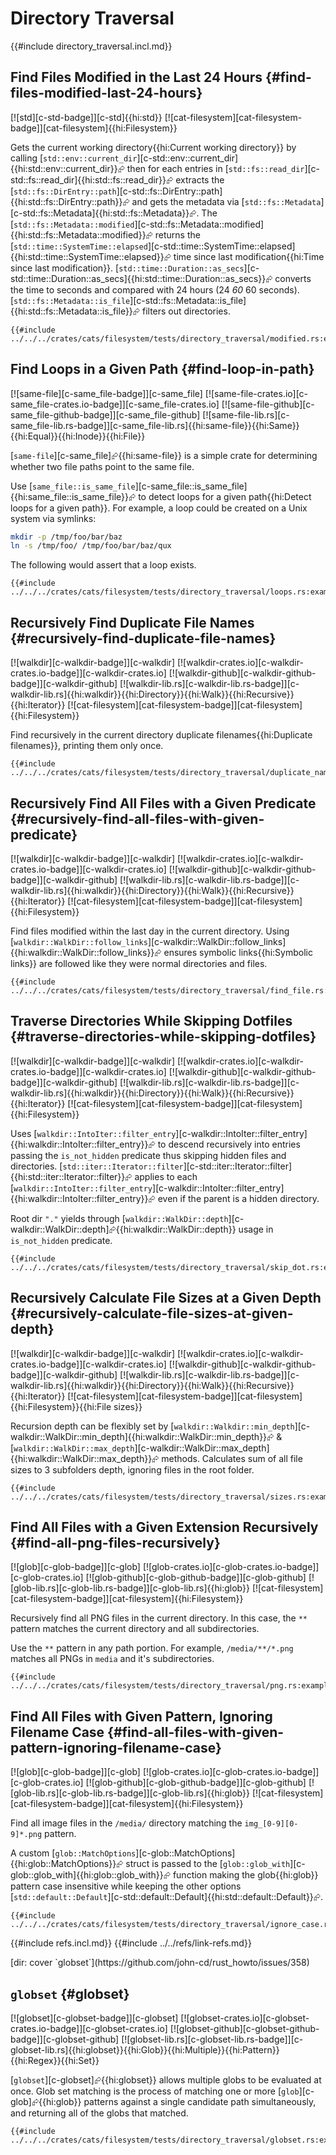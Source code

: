 # Directory Traversal

{{#include directory_traversal.incl.md}}

## Find Files Modified in the Last 24 Hours {#find-files-modified-last-24-hours}

[![std][c-std-badge]][c-std]{{hi:std}} [![cat-filesystem][cat-filesystem-badge]][cat-filesystem]{{hi:Filesystem}}

Gets the current working directory{{hi:Current working directory}} by calling [`std::env::current_dir`][c-std::env::current_dir]{{hi:std::env::current_dir}}⮳ then for each entries in [`std::fs::read_dir`][c-std::fs::read_dir]{{hi:std::fs::read_dir}}⮳ extracts the
[`std::fs::DirEntry::path`][c-std::fs::DirEntry::path]{{hi:std::fs::DirEntry::path}}⮳ and gets the metadata via [`std::fs::Metadata`][c-std::fs::Metadata]{{hi:std::fs::Metadata}}⮳. The
[`std::fs::Metadata::modified`][c-std::fs::Metadata::modified]{{hi:std::fs::Metadata::modified}}⮳ returns the [`std::time::SystemTime::elapsed`][c-std::time::SystemTime::elapsed]{{hi:std::time::SystemTime::elapsed}}⮳ time since last modification{{hi:Time since last modification}}. [`std::time::Duration::as_secs`][c-std::time::Duration::as_secs]{{hi:std::time::Duration::as_secs}}⮳ converts the time to seconds and compared with 24 hours (24 *60* 60 seconds). [`std::fs::Metadata::is_file`][c-std::fs::Metadata::is_file]{{hi:std::fs::Metadata::is_file}}⮳ filters out directories.

```rust,editable
{{#include ../../../crates/cats/filesystem/tests/directory_traversal/modified.rs:example}}
```

## Find Loops in a Given Path {#find-loop-in-path}

[![same-file][c-same_file-badge]][c-same_file] [![same-file-crates.io][c-same_file-crates.io-badge]][c-same_file-crates.io] [![same-file-github][c-same_file-github-badge]][c-same_file-github] [![same-file-lib.rs][c-same_file-lib.rs-badge]][c-same_file-lib.rs]{{hi:same-file}}{{hi:Same}}{{hi:Equal}}{{hi:Inode}}{{hi:File}}

[`same-file`][c-same_file]⮳{{hi:same-file}} is a simple crate for determining whether two file paths point to the same file.

Use [`same_file::is_same_file`][c-same_file::is_same_file]{{hi:same_file::is_same_file}}⮳ to detect loops for a given path{{hi:Detect loops for a given path}}. For example, a loop could be created on a Unix system via symlinks:

```bash
mkdir -p /tmp/foo/bar/baz
ln -s /tmp/foo/ /tmp/foo/bar/baz/qux
```

The following would assert that a loop exists.

```rust,editable
{{#include ../../../crates/cats/filesystem/tests/directory_traversal/loops.rs:example}}
```

## Recursively Find Duplicate File Names {#recursively-find-duplicate-file-names}

[![walkdir][c-walkdir-badge]][c-walkdir] [![walkdir-crates.io][c-walkdir-crates.io-badge]][c-walkdir-crates.io] [![walkdir-github][c-walkdir-github-badge]][c-walkdir-github] [![walkdir-lib.rs][c-walkdir-lib.rs-badge]][c-walkdir-lib.rs]{{hi:walkdir}}{{hi:Directory}}{{hi:Walk}}{{hi:Recursive}}{{hi:Iterator}} [![cat-filesystem][cat-filesystem-badge]][cat-filesystem]{{hi:Filesystem}}

Find recursively in the current directory duplicate filenames{{hi:Duplicate filenames}}, printing them only once.

```rust,editable
{{#include ../../../crates/cats/filesystem/tests/directory_traversal/duplicate_name.rs:example}}
```

## Recursively Find All Files with a Given Predicate {#recursively-find-all-files-with-given-predicate}

[![walkdir][c-walkdir-badge]][c-walkdir] [![walkdir-crates.io][c-walkdir-crates.io-badge]][c-walkdir-crates.io] [![walkdir-github][c-walkdir-github-badge]][c-walkdir-github] [![walkdir-lib.rs][c-walkdir-lib.rs-badge]][c-walkdir-lib.rs]{{hi:walkdir}}{{hi:Directory}}{{hi:Walk}}{{hi:Recursive}}{{hi:Iterator}} [![cat-filesystem][cat-filesystem-badge]][cat-filesystem]{{hi:Filesystem}}

Find files modified within the last day in the current directory. Using [`walkdir::WalkDir::follow_links`][c-walkdir::WalkDir::follow_links]{{hi:walkdir::WalkDir::follow_links}}⮳ ensures symbolic links{{hi:Symbolic links}} are followed like they were normal directories and files.

```rust,editable
{{#include ../../../crates/cats/filesystem/tests/directory_traversal/find_file.rs:example}}
```

## Traverse Directories While Skipping Dotfiles {#traverse-directories-while-skipping-dotfiles}

[![walkdir][c-walkdir-badge]][c-walkdir] [![walkdir-crates.io][c-walkdir-crates.io-badge]][c-walkdir-crates.io] [![walkdir-github][c-walkdir-github-badge]][c-walkdir-github] [![walkdir-lib.rs][c-walkdir-lib.rs-badge]][c-walkdir-lib.rs]{{hi:walkdir}}{{hi:Directory}}{{hi:Walk}}{{hi:Recursive}}{{hi:Iterator}} [![cat-filesystem][cat-filesystem-badge]][cat-filesystem]{{hi:Filesystem}}

Uses [`walkdir::IntoIter::filter_entry`][c-walkdir::IntoIter::filter_entry]{{hi:walkdir::IntoIter::filter_entry}}⮳ to descend recursively into entries passing the `is_not_hidden` predicate thus skipping hidden files and directories. [`std::iter::Iterator::filter`][c-std::iter::Iterator::filter]{{hi:std::iter::Iterator::filter}}⮳ applies to each [`walkdir::IntoIter::filter_entry`][c-walkdir::IntoIter::filter_entry]{{hi:walkdir::IntoIter::filter_entry}}⮳ even if the parent is a hidden directory.

Root dir `"."` yields through [`walkdir::WalkDir::depth`][c-walkdir::WalkDir::depth]⮳{{hi:walkdir::WalkDir::depth}} usage in `is_not_hidden` predicate.

```rust,editable
{{#include ../../../crates/cats/filesystem/tests/directory_traversal/skip_dot.rs:example}}
```

## Recursively Calculate File Sizes at a Given Depth {#recursively-calculate-file-sizes-at-given-depth}

[![walkdir][c-walkdir-badge]][c-walkdir] [![walkdir-crates.io][c-walkdir-crates.io-badge]][c-walkdir-crates.io] [![walkdir-github][c-walkdir-github-badge]][c-walkdir-github] [![walkdir-lib.rs][c-walkdir-lib.rs-badge]][c-walkdir-lib.rs]{{hi:walkdir}}{{hi:Directory}}{{hi:Walk}}{{hi:Recursive}}{{hi:Iterator}} [![cat-filesystem][cat-filesystem-badge]][cat-filesystem]{{hi:Filesystem}}{{hi:File sizes}}

Recursion depth can be flexibly set by [`walkdir::Walkdir::min_depth`][c-walkdir::WalkDir::min_depth]{{hi:walkdir::WalkDir::min_depth}}⮳ & [`walkdir::WalkDir::max_depth`][c-walkdir::WalkDir::max_depth]{{hi:walkdir::WalkDir::max_depth}}⮳ methods. Calculates sum of all file sizes to 3 subfolders depth, ignoring files in the root folder.

```rust,editable
{{#include ../../../crates/cats/filesystem/tests/directory_traversal/sizes.rs:example}}
```

## Find All Files with a Given Extension Recursively {#find-all-png-files-recursively}

[![glob][c-glob-badge]][c-glob] [![glob-crates.io][c-glob-crates.io-badge]][c-glob-crates.io] [![glob-github][c-glob-github-badge]][c-glob-github] [![glob-lib.rs][c-glob-lib.rs-badge]][c-glob-lib.rs]{{hi:glob}} [![cat-filesystem][cat-filesystem-badge]][cat-filesystem]{{hi:Filesystem}}

Recursively find all PNG files in the current directory. In this case, the `**` pattern matches the current directory and all subdirectories.

Use the `**` pattern in any path portion. For example, `/media/**/*.png` matches all PNGs in `media` and it's subdirectories.

```rust,editable
{{#include ../../../crates/cats/filesystem/tests/directory_traversal/png.rs:example}}
```

## Find All Files with Given Pattern, Ignoring Filename Case {#find-all-files-with-given-pattern-ignoring-filename-case}

[![glob][c-glob-badge]][c-glob] [![glob-crates.io][c-glob-crates.io-badge]][c-glob-crates.io] [![glob-github][c-glob-github-badge]][c-glob-github] [![glob-lib.rs][c-glob-lib.rs-badge]][c-glob-lib.rs]{{hi:glob}} [![cat-filesystem][cat-filesystem-badge]][cat-filesystem]{{hi:Filesystem}}

Find all image files in the `/media/` directory matching the `img_[0-9][0-9]*.png` pattern.

A custom [`glob::MatchOptions`][c-glob::MatchOptions]{{hi:glob::MatchOptions}}⮳ struct is passed to the [`glob::glob_with`][c-glob::glob_with]{{hi:glob::glob_with}}⮳ function making the glob{{hi:glob}} pattern case insensitive while keeping the other options [`std::default::Default`][c-std::default::Default]{{hi:std::default::Default}}⮳.

```rust,editable
{{#include ../../../crates/cats/filesystem/tests/directory_traversal/ignore_case.rs:example}}
```

{{#include refs.incl.md}}
{{#include ../../refs/link-refs.md}}

<div class="hidden">
[dir: cover `globset`](https://github.com/john-cd/rust_howto/issues/358)

## `globset` {#globset}

[![globset][c-globset-badge]][c-globset] [![globset-crates.io][c-globset-crates.io-badge]][c-globset-crates.io] [![globset-github][c-globset-github-badge]][c-globset-github] [![globset-lib.rs][c-globset-lib.rs-badge]][c-globset-lib.rs]{{hi:globset}}{{hi:Glob}}{{hi:Multiple}}{{hi:Pattern}}{{hi:Regex}}{{hi:Set}}

[`globset`][c-globset]⮳{{hi:globset}} allows multiple globs to be evaluated at once. Glob set matching is the process of matching one or more [`glob`][c-glob]⮳{{hi:glob}} patterns against a single candidate path simultaneously, and returning all of the globs that matched.

```rust,editable
{{#include ../../../crates/cats/filesystem/tests/directory_traversal/globset.rs:example}}
```

</div>
